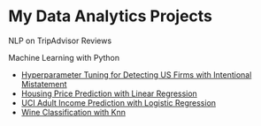 # My Data Analytics Projects 
NLP on TripAdvisor Reviews

Machine Learning with Python 
- [Hyperparameter Tuning for Detecting US Firms with Intentional Mistatement](https://github.com/SofiaKung/Portfolio/blob/master/Detecting%20Intentional%20Misstatements%20by%20US%20Corporations.ipynb)
- [Housing Price Prediction with Linear Regression](https://github.com/SofiaKung/Portfolio/blob/master/Kaggle%20Projects/1.%20Linear%20Regression%20on%20Housing%20Dataset.ipynb)
- [UCI Adult Income Prediction with Logistic Regression](https://github.com/SofiaKung/Portfolio/blob/master/Kaggle%20Projects/2.%20Logistic%20Regression%20with%20UCI%20Adult%20Income.ipynb)
- [Wine Classification with Knn](https://github.com/SofiaKung/Portfolio/blob/master/Kaggle%20Projects/3.%20Classification%20on%20Wine%20Dataset.ipynb) 


